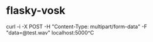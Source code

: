 # flasky-vosk

curl -i -X POST -H "Content-Type: multipart/form-data" -F "data=@test.wav" localhost:5000^C
